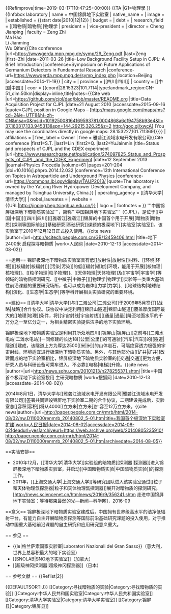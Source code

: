{{Refimprove|time=2019-03-17T10:47:25+00:00}}
{{TA
|G1=物理學
}}
{{Infobox laboratory
| name             = 中国锦屏地下实验室
| native_name      = 
| image            = 
| established      = {{start date|2010|12|12}}
| budget           = 
| debt             = 
| research_field   = [[暗物质|暗物质]]物理学
| president        = 
| vice-president   = 
| director         = Cheng Jianping<ref name=Zeng11 />
| faculty          = Zeng Zhi<br/>Ma Hao<br/>Li Jianming<br/>Wu Qifan<ref name=Zeng11>{{Cite conference |url=https://wwwgerda.mpp.mpg.de/symp/29_Zeng.pdf |last=Zeng |first=Zhi |date=2011-03-26 |title=Low Background Facility Setup in CJPL: A Brief Introduction |conference=Symposium on Future Applications of Germanium Detectors in Fundamental Research |conference-url=https://wwwgerda.mpp.mpg.de/symp_index.php |location=Beijing |accessdate=2014-11-19}}</ref>
| city             =  <!--(required if location to be displayed)-->
| province         = [[四川|四川]]
| country          = [[中国|中国]]
| coor             = {{coord|28.15323|101.7114|type:landmark_region:CN-51_dim:50km|display=inline,title|notes=<ref name=README>{{Cite web |url=https://github.com/cjpl/daq/blob/master/README.org |title=Data Acquisition Project for CJPL |date=21 August 2010 |accessdate=2015-09-16 |quote=CJPL position in Google Maps – [http://maps.google.com/maps/ms?cd=2&ie=UTF8&hl=zh-CN&msa=0&msid=101925008164169593781.0004868a6cf94758b93e4&ll=37.160317,133.945313&spn=144.29215,326.25&z=2 http://goo.gl/xwcA] (You may use the coordinates<!--Corrected per MOS_QUOTE--> directly in google maps: 28.153227,101.711369)}}</ref>}}<!--[[WP:OPCOORD#Precision_guidelines|WP:OPCOORD#Precision guidelines]] says "A general rule is to give precisions approximately one tenth the size of the object,", and phase 1 is 6.5x42m, n-s and e-w, respectively.  5/4 decimals after the degrees, at 30° latitude, is 1m/10m.-->
| affiliations     = 
| free_label       = Owner
| free             = 雅砻江流域水电开发有限公司<ref>{{Cite conference |first1=S.T. |last1=Lin |first2=Q. |last2=YuJainmin |title=Status and prospects of CJPL and the CDEX experiment |url=http://www.researchgate.net/publication/274097825_Status_and_Prospects_of_CJPL_and_the_CDEX_Experiment |date=12 September 2013 |journal=Physics Procedia |volume=61 |pages=201–204 |doi=10.1016/j.phpro.2014.12.032 |conference=13th International Conference on Topics in Astroparticle and Underground Physics |conference-url=https://commons.lbl.gov/display/TAUP2013/ |quote=The laboratory is owned by the YaLong River Hydropower Development Company, and managed by Tsinghua University, China.}}</ref>
| operating_agency = [[清华大学|清华大学]]
| nobel_laureates  = <!--Number and/or names of Nobel laureates associated with the laboratory/institute-->
| website          = {{URL|http://jinping.hep.tsinghua.edu.cn/}}
| logo             = <!--File:China Jinping Underground Laboratory logo.png-->
| footnotes        = 
}}
'''中国锦屏极深地下暗物质实验室'''，简称'''中国锦屏地下实验室'''（CJPL），是位于[[中国|中国]][[四川|四川]][[雅砻江|雅砻江]]锦屏的中国首个用于开展[[暗物质|暗物质]]探测等国际前沿[[基础研究|基础研究]]课题的极深地下[[实验室|实验室]]。该实验室于2010年12月12日正式投入使用。<ref>{{cite news |author=|url=http://scitech.people.com.cn/GB/13459406.html |title=地下2400米 启程探寻暗物质 |work=人民网 |date=2010-12-13 |accessdate=2014-08-02}}</ref>

==运用==
锦屏极深地下暗物质实验室具有低[[放射性|放射性]]材料、[[环境|环境]][[核辐射|核辐射]][[污染|污染]]的低[[辐射|辐射]]环境，能用于开展[[核物理|核物理]]、[[粒子物理|粒子物理]]、[[天体物理|天体物理]]及[[宇宙学|宇宙学]]等领域的暗物质探测研究、[[中微子|中微子]][[物理学|物理学]]实验等一类重大基础性前沿课题的重要研究场所，也可以成为岩体[[力学|力学]]、[[地球结构|地球结构]]演化、[[生态学|生态学]]等学科开展相关实验研究的重要环境。

==建设==
[[清华大学|清华大学]]与[[二滩公司|二滩公司]]于2009年5月签订[[战略|战略]]合作协议。该协议中决定利用[[锦屏山隧道|锦屏山隧道]]覆盖厚度国际最大的[[地理|地理]]条件，将[[宇宙射线|宇宙射线]][[通量|通量]]降至地面水平的千万分之一至亿分之一，为相关精密实验提供洁净的地下实验环境。

锦屏极深地下暗物质实验室是利用其所处地四川[[锦屏山|锦屏山]]之前与[[二滩水电站|二滩水电站]]一同修建的长达18[[公里|公里]]的可通驶[[汽车|汽车]]的[[隧道|隧道]]建成，该隧道上方为厚达2500[[米|米]]的山体岩石，可隔绝穿透力极强的宇宙射线，环境适宜进行极深地下暗物质实验。另外，与其他部分由[[矿井|矿井]]改建而成的地下实验室相比，锦屏极深地下暗物质实验室的[[交通|交通]]更为方便，研究人员与科研设备可乘车进入，不必靠[[电梯|电梯]]升降。<ref>{{cite news |author=|url=http://news.sohu.com/20101213/n278255371.shtml |title=中国首个极深地下实验室投用 主研究暗物质 |work=搜狐网 |date=2010-12-13 |accessdate=2014-08-02}}</ref>

2014年8月1日，清华大学与[[雅砻江流域水电开发有限公司|雅砻江流域水电开发有限公司]]签署共同建设锦屏地下实验室二期的合作协议，二期建设完成后，实验室总[[容积|容积]]将从4000[[立方米|立方米]]扩容至12万立方米。<ref>{{cite news|author=|url=http://paper.people.com.cn/rmrb/html/2014-08/02/nw.D110000renmrb_20140802_5-01.htm|title=我国首个极深地下实验室扩建|work=人民日报|date=2014-08-02|accessdate=2014-08-02|deadurl=yes|archiveurl=https://web.archive.org/web/20140805235910/http://paper.people.com.cn/rmrb/html/2014-08/02/nw.D110000renmrb_20140802_5-01.htm|archivedate=2014-08-05}}</ref>

==实验安排==
* 2010年12月，[[清华大学|清华大学]]实验组的暗物质[[探测器|探测器]]进入锦屏极深地下暗物质实验室，并启动[[中国暗物质实验|中国暗物质实验]]的探测工作。
* 2011年，[[上海交通大学|上海交通大学]]等研究团队进入该实验室通过[[粒子和天体物理氙探测器|粒子和天体物理氙探测器]]展开对暗物质的探测研究。
<ref>[http://news.sciencenet.cn/htmlnews/2016/9/356241.shtm 走进中国锦屏地下实验室：等待那束最弱的光—新闻—科学网]，2016-09</ref>

==意义==
锦屏极深地下暗物质实验室建成后，中国拥有世界级高水平的洁净低辐射平台，有能力自主开展暗物质探测等国际前沿基础研究课题的投入使用，对于推动中国重大基础前沿课题的自主研究和应用研究意义重大。

== 参见 ==
* {{le|格兰萨索国家实验室|Laboratori Nazionali del Gran Sasso}}（意大利，世界上总容积最大的地下实验室）
* [[SNOLAB|SNO地下实验室]]（加拿大）
* [[超级神冈探测器|超级神冈探测器]]（日本）

== 参考文献 ==
{{Reflist|2}}

{{DEFAULTSORT:J}}
[[Category:寻找暗物质的实验|Category:寻找暗物质的实验]]
[[Category:中华人民共和国实验室|Category:中华人民共和国实验室]]
[[Category:清华大学实验室|Category:清华大学实验室]]
[[Category:锦屏县|Category:锦屏县]]